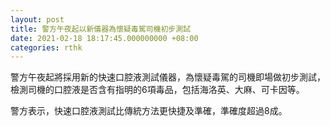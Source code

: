 ```yaml
---
layout: post
title: 警方午夜起以新儀器為懷疑毒駕司機初步測試
date: 2021-02-18 18:17:45.000000000 +08:00
categories: rthk
---
```


警方午夜起將採用新的快速口腔液測試儀器，為懷疑毒駕的司機即場做初步測試，檢測司機的口腔液是否含有指明的6項毒品，包括海洛英、大麻、可卡因等。

警方表示，快速口腔液測試比傳統方法更快捷及準確，準確度超過8成。
